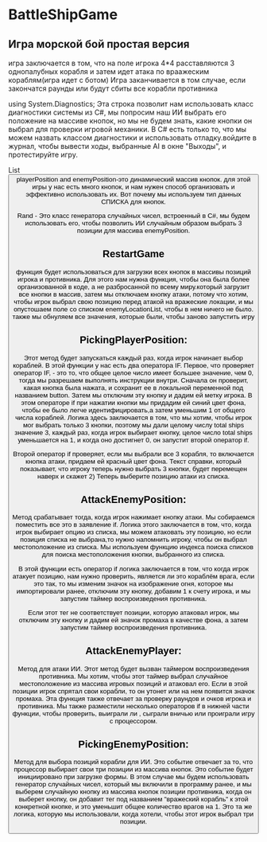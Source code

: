 # BattleShipGame
## Игра морской бой простая версия
игра заключается в том, что на поле игрока 4*4 расставляются 3 однопалубных корабля и затем идет атака по враажеским кораблям(игра идет с ботом)
Игра заканчивается в том случае, если закончатся раунды или будут сбиты все корабли противника 

using System.Diagnostics;
Эта строка позволит нам использовать класс диагностики системы из C#, мы попросим наш ИИ выбрать его положение на массиве кнопок, но мы не будем знать, какие кнопки он выбрал для проверки игровой механики. 
В C# есть только то, что мы можем назвать классом диагностики и использовать отладку.войдите в журнал, чтобы вывести ходы, выбранные AI в окне "Выходы", и протестируйте игру.

List<Button> playerPosition and enemyPosition-это динамический массив кнопок. для этой игры у нас есть много кнопок, и нам нужен способ организовать и эффективно использовать их. 
Вот почему мы используем тип данных СПИСКА для кнопок.

Rand - Это класс генератора случайных чисел, встроенный в C#, мы будем использовать его, чтобы позволить ИИ случайным образом выбрать 3 позиции для массива enemyPosition.

## RestartGame 
  функция будет использоваться для загрузки всех кнопок в массивы позиций игрока и противника. 
Для этого нам нужна функция, чтобы она была более организованной в коде, а не разбросанной по всему миру.который загрузит все кнопки в массив, 
затем мы отключаем кнопку атаки, потому что хотим, чтобы игрок выбрал свою позицию перед атакой на вражеские локации, и мы опустошаем поле со списком enemyLocationList,
 чтобы в нем ничего не было. также мы обнуляем все значения, которые были, чтобы заново запустить игру

## PickingPlayerPosition:
Этот метод будет запускаться каждый раз, когда игрок начинает выбор кораблей. В этой функции у нас есть два оператора IF. 
Первое, что проверяет оператор IF, - это то, что общее целое число имеет большее значение, чем 0,  тогда мы разрешаем выполнять инструкции внутри. 
Сначала он проверит, какая кнопка была нажата, и сохранит ее в локальной переменной под названием button. Затем мы отключим эту кнопку и дадим ей метку игрока. 
 В этом операторе if при нажатии кнопки мы придадим ей синий цвет фона, чтобы ее было легче идентифицировать,а затем уменьшим 1 от общего числа кораблей. 
Логика здесь заключается в том, что мы хотим, чтобы игрок мог выбрать только 3 кнопки, поэтому мы дали целому числу total ships значение 3, 
каждый раз, когда игрок выбирает кнопку, целое число total ships уменьшается на 1, и когда оно достигнет 0, он запустит второй оператор if.

Второй оператор if проверяет, если мы выбрали все 3 корабля, то включается кнопка атаки, придаем ей красный цвет фона. 
Текст справки, который показывает, что игроку теперь нужно выбрать 3 кнопки, будет перемещен наверх и скажет 2) Теперь выберите позицию атаки из списка. 

## AttackEnemyPosition:
Метод срабатывает тогда, когда игрок нажимает кнопку атаки. Мы собираемся поместить все это в заявление if. 
Логика этого заключается в том, что, когда игрок выбирает опцию из списка, мы можем атаковать эту позицию, но если позиция списка не выбрана,то нужно напомнить игроку, 
чтобы он выбрал местоположение из списка.
 Мы используем функцию индекса поиска списков для поиска местоположения кнопки, выбранного из списка. 

В этой функции есть оператор if логика заключается в том, что когда игрок атакует позицию, нам нужно проверить, является ли это кораблём врага, если это так, 
то мы изменим значок на изображение огня, которое мы импортировали ранее, отключим эту кнопку, добавим 1 к счету игрока, и мы запустим таймер воспроизведения противника.

Если этот тег не соответствует позиции, которую атаковал игрок, мы отключим эту кнопку и дадим ей значок промаха в качестве фона, а затем запустим таймер воспроизведения противника.

## AttackEnemyPlayer:
Метод для атаки ИИ. Этот метод будет вызван таймером воспроизведения противника. 
Мы хотим, чтобы этот таймер выбрал случайное местоположение из массива игровых позиций и атаковал его. Если в этой позиции игрок спрятал свои корабли, то он утонет или на нем появится значок промаха. 
 Эта функция также отвечает за проверку раундов и очков игрока и противника. 
Мы также разместили несколько операторов if в нижней части функции, чтобы проверить, выиграли ли , сыграли вничью или проиграли игру с процессором. 

## PickingEnemyPosition:
Метод для выбора позиций корабли для ИИ. Это событие отвечает за то, что процессор выбирает свои три позиции из массива кнопок. Это событие будет инициировано при загрузке формы. 
В этом случае мы будем использовать генератор случайных чисел, который мы включили в программу ранее, и мы выберем случайную кнопку из массива кнопок позиции противника, когда он выберет кнопку, 
он добавит тег под названием "вражеский корабль" к этой конкретной кнопке, и это уменьшит общее количество врагов на 1. Это та же логика, которую мы использовали, когда хотели, чтобы этот игрок выбрал три позиции. 
